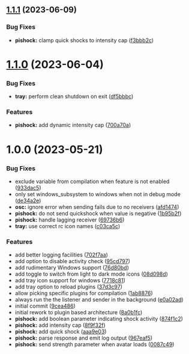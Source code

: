 ## [1.1.1](https://github.com/DASPRiD/vrc-osc-manager/compare/v1.1.0...v1.1.1) (2023-06-09)


### Bug Fixes

* **pishock:** clamp quick shocks to intensity cap ([f3bbb2c](https://github.com/DASPRiD/vrc-osc-manager/commit/f3bbb2cc31d3ce3516ce715a11f7d4b71b469f06))

# [1.1.0](https://github.com/DASPRiD/vrc-osc-manager/compare/v1.0.0...v1.1.0) (2023-06-04)


### Bug Fixes

* **tray:** perform clean shutdown on exit ([df5bbbc](https://github.com/DASPRiD/vrc-osc-manager/commit/df5bbbc3669fa79149b4b2c3dff02ca3e45e0a4f))


### Features

* **pishock:** add dynamic intensity cap ([700a70a](https://github.com/DASPRiD/vrc-osc-manager/commit/700a70a160c55059b241f72948c3fc8112ea362a))

# 1.0.0 (2023-05-21)


### Bug Fixes

* exclude variable from compilation when feature is not enabled ([933dac5](https://github.com/DASPRiD/vrc-osc-manager/commit/933dac56b0b0cd38a7a779716fd4b24a83c1871f))
* only set windows_subsystem to windows when not in debug mode ([de34a2e](https://github.com/DASPRiD/vrc-osc-manager/commit/de34a2eb68ddbbff7308dce7635218ebed62c7dc))
* **osc:** ignore error when sending fails due to no receivers ([afd1474](https://github.com/DASPRiD/vrc-osc-manager/commit/afd14742cc79ca4335910141a96f98c0cbfadc62))
* **pishock:** do not send quickshock when value is negative ([1b95b2f](https://github.com/DASPRiD/vrc-osc-manager/commit/1b95b2f9de50ded38204fb7e70d1cfb08eee8764))
* **pishock:** handle lagging receiver ([69736b6](https://github.com/DASPRiD/vrc-osc-manager/commit/69736b6eb53280363e6a9265c6be259d2fc8f51e))
* **tray:** use correct rc icon names ([c03ca5c](https://github.com/DASPRiD/vrc-osc-manager/commit/c03ca5cd13f25c1e042d4c11a3b361c5e6e14fec))


### Features

* add better logging facilities ([702f7aa](https://github.com/DASPRiD/vrc-osc-manager/commit/702f7aacc44755ad3bbe2ff7b6f3d0b74a5b9b39))
* add option to disable activity check ([95cd797](https://github.com/DASPRiD/vrc-osc-manager/commit/95cd797bce63ecbebb042b8568a6e8c876c08f7d))
* add rudimentary Windows support ([76d80bd](https://github.com/DASPRiD/vrc-osc-manager/commit/76d80bdeb5f6106a6ad23d5c68b0f68443d0ca09))
* add toggle to switch from light to dark mode icons ([08d098d](https://github.com/DASPRiD/vrc-osc-manager/commit/08d098dc0126335a2f964ad6bcac79c503034b8c))
* add tray icon support for windows ([7718c81](https://github.com/DASPRiD/vrc-osc-manager/commit/7718c81ec7134607431130bb7bdd0b0d5e4fb40c))
* add tray option to reload plugins ([37d3c97](https://github.com/DASPRiD/vrc-osc-manager/commit/37d3c973d45c1487c6b3b7704c534b0ce0172c66))
* allow picking specific plugins for compilation ([1ab8876](https://github.com/DASPRiD/vrc-osc-manager/commit/1ab88768ac7bd42e70ab7b76bc38ce77f29305c3))
* always run the the listener and sender in the background ([e0a02ad](https://github.com/DASPRiD/vrc-osc-manager/commit/e0a02ad26379fd3d98756656dc2b530662292416))
* initial commit ([9cea486](https://github.com/DASPRiD/vrc-osc-manager/commit/9cea486f6c749a0135afe8b3dac8514425320015))
* initial rework to plugin based architecture ([8a0b1fc](https://github.com/DASPRiD/vrc-osc-manager/commit/8a0b1fc99f79775176eda0f6ed247a3d90ab6fd2))
* **pishock:** add boolean parameter indicating shock activity ([874f1c2](https://github.com/DASPRiD/vrc-osc-manager/commit/874f1c2e7743558eb01bf3d82e6cd679a07b2ea2))
* **pishock:** add intensity cap ([8f9f32f](https://github.com/DASPRiD/vrc-osc-manager/commit/8f9f32fccef1ffaa4da7f6c2389934f16d141297))
* **pishock:** add quick shock ([aaa9e03](https://github.com/DASPRiD/vrc-osc-manager/commit/aaa9e030caa1193a8f73e16747e4ce5d2c7ee2cb))
* **pishock:** parse response and emit log output ([967eaf5](https://github.com/DASPRiD/vrc-osc-manager/commit/967eaf5cb9477e0e170a25071116354aed92ab53))
* **pishock:** send strength parameter when avatar loads ([0087c49](https://github.com/DASPRiD/vrc-osc-manager/commit/0087c4910ae6c5c23d92dc7f80b3e3e728cfc09b))
